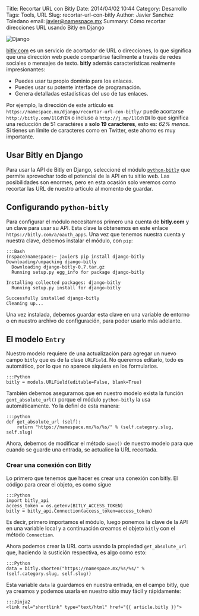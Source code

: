 Title: Recortar URL con Bitly
Date: 2014/04/02 10:44
Category: Desarrollo
Tags: Tools, URL
Slug: recortar-url-con-bitly
Author: Javier Sanchez Toledano
email: javier@namespace.mx
Summary: Cómo recortar direcciones URL usando Bitly en Django

<img src=“https://s3.amazonaws.com/nspace.mx/assets/img/django.jpg alt="Django" title="Django">

[bitly.com][1] es un servicio de acortador de URL o direcciones, lo que significa que una dirección web puede compartirse fácilmente a través de redes sociales o mensajes de texto. **bitly** además características realmente impresionantes:

* Puedes usar tu propio dominio para los enlaces.
* Puedes usar su potente interface de programación.
* Genera detalladas estadísticas del uso de tus enlaces.

Por ejemplo, la dirección de este artículo es `https://namespace.mx/django/recortar-url-con-bitly/` puede acortarse `http://bitly.com/1lCdYEN` o incluso a `http://j.mp/1lCdYEN` lo que significa una reducción de 51 caractéres a __solo 19 caracteres__, esto es: _62% menos_. Si tienes un límite de caracteres como en Twitter, este ahorro es muy importante.

## Usar Bitly en Django

Para usar la API de Bitly en Django, seleccioné el módulo [`python-bitly`][2] que permite aprovechar todo el potencial de la API en tu sitiio web. Las posibilidades son enormes, pero en esta ocasión solo veremos como recortar las URL de nuestro artículo al momento de guardar.

## Configurando `python-bitly`

Para configurar el módulo necesitamos primero una cuenta de __bitly.com__ y un clave para usar su API. Esta clave la obtenemos en este enlace `https://bitly.com/a/oauth_apps`. Una vez que tenemos nuestra cuenta y nuestra clave, debemos instalar el módulo, con `pip`:

    :::Bash
    (nspace)namespace:~ javier$ pip install django-bitly
    Downloading/unpacking django-bitly
      Downloading django-bitly-0.7.tar.gz
      Running setup.py egg_info for package django-bitly

    Installing collected packages: django-bitly
      Running setup.py install for django-bitly

    Successfully installed django-bitly
    Cleaning up...

Una vez instalada, debemos guardar esta clave en una variable de entorno o en nuestro archivo de configuración, para poder usarlo más adelante.

## El modelo `Entry`

Nuestro modelo requiere de una actualización para agregar un nuevo campo `bitly` que es de la clase `URLField`. No queremos editarlo, todo es automático, por lo que no aparece siquiera en los formularios.

    :::Python
    bitly = models.URLField(editable=False, blank=True)

También debemos asegurarnos que en nuestro modelo exista la función `gent_absolute_url()` porque el módulo `python-bitly` la usa automáticamente. Yo la definí de esta manera:

    :::python
    def get_absolute_url (self):
        return "https://namespace.mx/%s/%s/" % (self.category.slug, self.slug)

Ahora, debemos de modificar el método `save()` de nuestro modelo para que cuando se guarde una entrada, se actualice la URL recortada.

### Crear una conexión con Bitly

Lo primero que tenemos que hacer es crear una conexión con bitly. El código para crear el objeto, es como sigue

    :::Python
    import bitly_api
    access_token = os.getenv(BITLY_ACCESS_TOKEN)
    bitly = bitly_api.Connection(access_token=access_token)

Es decir, primero importamos el módulo, luego ponemos la clave de la API en una variable local y a continuación creamos el objeto `bitly` con el método `Connection`.

Ahora podemos crear la URL corta usando la propiedad `get_absolute_url` que, haciendo la sustición respectiva, es algo como esto:

    :::Python
    data = bitly.shorten("https://namespace.mx/%s/%s/" % (self.category.slug, self.slug))

Esta variable `data` la guardamos en nuestra entrada, en el campo bitly, que ya creamos y podemos usarla en nuestro sitio muy fácil y rápidamente:

    :::Jinja2
    <link rel="shortlink" type="text/html" href="{{ article.bitly }}">

[1]:http://bitly.com
[2]:http://j.mp/ns-bitly_api
